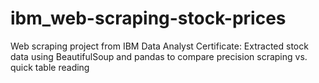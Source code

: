 # ibm_web-scraping-stock-prices
Web scraping project from IBM Data Analyst Certificate: Extracted stock data using BeautifulSoup and pandas to compare precision scraping vs. quick table reading
